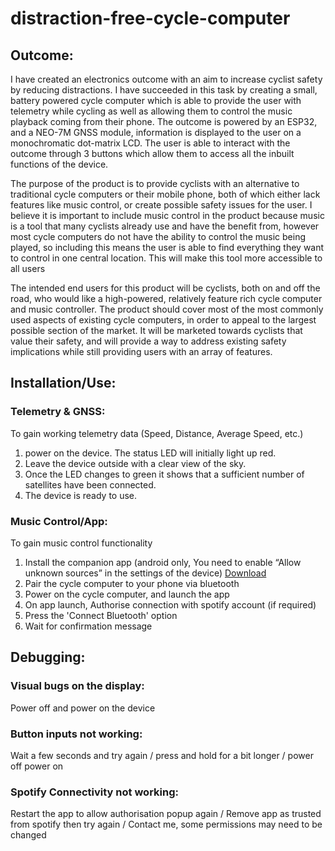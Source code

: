 # distraction-free-cycle-computer

## Outcome:
I have created an electronics outcome with an aim to increase cyclist safety by reducing distractions. I have succeeded in this task by creating a small, battery powered cycle computer which is able to provide the user with telemetry while cycling as well as allowing them to control the music playback coming from their phone.
The outcome is powered by an ESP32, and a NEO-7M GNSS module, information is displayed to the user on a monochromatic dot-matrix LCD. The user is able to interact with the outcome through 3 buttons which allow them to access all the inbuilt functions of the device.

The purpose of the product is to provide cyclists with an alternative to traditional cycle computers or their mobile phone, both of which either lack features like music control, or create possible safety issues for the user.
I believe it is important to include music control in the product because music is a tool that many cyclists already use and have the benefit from, however most cycle computers do not have the ability to control the music being played, so including this means the user is able to find everything they want to control in one central location. This will make this tool more accessible to all users

The intended end users for this product will be cyclists, both on and off the road, who would like a high-powered, relatively feature rich cycle computer and music controller. The product should cover most of the most commonly used aspects of existing cycle computers, in order to appeal to the largest possible section of the market. It will be marketed towards cyclists that value their safety, and will provide a way to address existing safety implications while still providing users with an array of features.

## Installation/Use:
### Telemetry & GNSS:
To gain working telemetry data (Speed, Distance, Average Speed, etc.)
1. power on the device. The status LED will initially light up red.
2. Leave the device outside with a clear view of the sky.
3. Once the LED changes to green it shows that a sufficient number of satellites have been connected.
4. The device is ready to use.

### Music Control/App:
To gain music control functionality
1. Install the companion app (android only, You need to enable “Allow unknown sources” in the settings of the device) [Download](https://drive.google.com/file/d/1Jh82q7Yky1SGaJbtc7S9t7uBHAqpT1OG/view?usp=drive_link)
2. Pair the cycle computer to your phone via bluetooth
3. Power on the cycle computer, and launch the app
4. On app launch, Authorise connection with spotify account (if required)
5. Press the 'Connect Bluetooth' option
6. Wait for confirmation message

## Debugging:
### Visual bugs on the display:
Power off and power on the device
### Button inputs not working:
Wait a few seconds and try again / press and hold for a bit longer / power off power on
### Spotify Connectivity not working:
Restart the app to allow authorisation popup again / Remove app as trusted from spotify then try again / Contact me, some permissions may need to be changed
